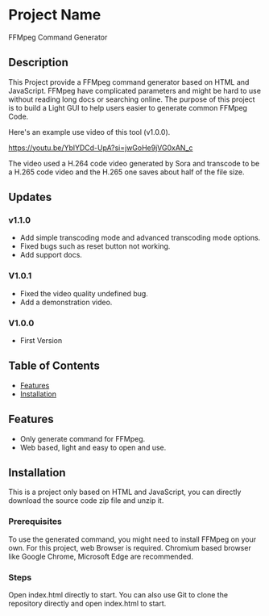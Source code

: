 # Project Name
FFMpeg Command Generator

## Description
This Project provide a FFMpeg command generator based on HTML and JavaScript.
FFMpeg have complicated parameters and might be hard to use without reading long docs or searching online.
The purpose of this project is to build a Light GUI to help users easier to generate common FFMpeg Code.

Here's an example use video of this tool (v1.0.0).

https://youtu.be/YblYDCd-UpA?si=jwGoHe9jVG0xAN_c

The video used a H.264 code video generated by Sora and transcode to be a H.265 code video and the H.265 one saves about half of the file size.


## Updates
### v1.1.0
- Add simple transcoding mode and advanced transcoding mode options.
- Fixed bugs such as reset button not working.
- Add support docs.

### V1.0.1
- Fixed the video quality undefined bug.
- Add a demonstration video.

### V1.0.0
- First Version

## Table of Contents
- [Features](#features)
- [Installation](#installation)

## Features
- Only generate command for FFMpeg.
- Web based, light and easy to open and use.

## Installation
This is a project only based on HTML and JavaScript, you can directly download the source code zip file and unzip it.

### Prerequisites
To use the generated command, you might need to install FFMpeg on your own.
For this project, web Browser is required.
Chromium based browser like Google Chrome, Microsoft Edge are recommended.

### Steps
Open index.html directly to start.
You can also use Git to clone the repository directly and open index.html to start.
